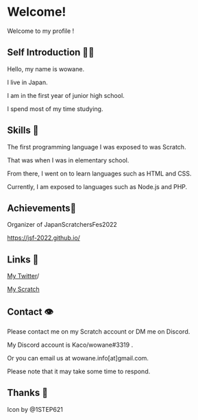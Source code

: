 # Welcome!

Welcome to my profile !

## Self Introduction 👋🏻

Hello, my name is wowane.

I live in Japan. 

I am in the first year of junior high school. 

I spend most of my time studying. 

## Skills 📝

The first programming language I was exposed to was Scratch. 

That was when I was in elementary school.

From there, I went on to learn languages such as HTML and CSS.

Currently, I am exposed to languages such as Node.js and PHP. 

## Achievements🎉

Organizer of JapanScratchersFes2022

https://jsf-2022.github.io/

## Links 🔗

[My Twitter](https://twitter.com/_SuGaRiNe_)/

[My Scratch](https://scratch.mit.edu/users/wowane/)

## Contact 👁

Please contact me on my Scratch account or DM me on Discord.

My Discord account is Kaco/wowane#3319 .

Or you can email us at wowane.info[at]gmail.com.

Please note that it may take some time to respond.

## Thanks 💖

Icon by @1STEP621

